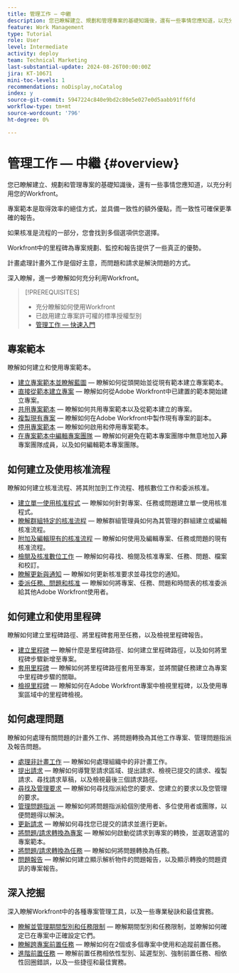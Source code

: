 ```yaml
---
title: 管理工作 — 中繼
description: 您已瞭解建立、規劃和管理專案的基礎知識後，還有一些事情您應知道，以充分利用您的Workfront。
feature: Work Management
type: Tutorial
role: User
level: Intermediate
activity: deploy
team: Technical Marketing
last-substantial-update: 2024-08-26T00:00:00Z
jira: KT-10671
mini-toc-levels: 1
recommendations: noDisplay,noCatalog
index: y
source-git-commit: 5947224c840e9bd2c80e5e027e0d5aabb91ff6fd
workflow-type: tm+mt
source-wordcount: '796'
ht-degree: 0%

---
```



# 管理工作 — 中繼 {#overview}

您已瞭解建立、規劃和管理專案的基礎知識後，還有一些事情您應知道，以充分利用您的Workfront。

專案範本是取得效率的絕佳方式，並具備一致性的額外優點，而一致性可確保更準確的報告。

如果核准是流程的一部分，您會找到多個選項供您選擇。

Workfront中的里程碑為專案規劃、監控和報告提供了一些真正的優勢。

計畫處理計畫外工作是個好主意，而問題和請求是解決問題的方式。

深入瞭解，進一步瞭解如何充分利用Workfront。

>[!PREREQUISITES]
>
>* 充分瞭解如何使用Workfront
>* 已啟用建立專案許可權的標準授權型別
>* [管理工作 — 快速入門](https://experienceleague.adobe.com/?recommended=Workfront-U-1-2022.1.planners)


## 專案範本

瞭解如何建立和使用專案範本。

* [建立專案範本並瞭解藍圖](create-a-project-template.md) — 瞭解如何從頭開始並從現有範本建立專案範本。
* [直接從範本建立專案](create-a-project-directly-from-a-template.md) — 瞭解如何從Adobe Workfront中已建置的範本開始建立專案。
* [共用專案範本](share-a-project-template.md) — 瞭解如何共用專案範本以及從範本建立的專案。
* [複製現有專案](/help/manage-work/manage-projects/copy-an-existing-project.md) — 瞭解如何在Adobe Workfront中製作現有專案的副本。
* [停用專案範本](deactivate-a-project-template.md) — 瞭解如何啟用和停用專案範本。
* [在專案範本中編輯專案團隊](edit-the-project-team-in-a-project-template.md) — 瞭解如何避免在範本專案團隊中無意地加入&#x200B;**非**&#x200B;專案團隊成員，以及如何編輯範本專案團隊。


## 如何建立及使用核准流程

瞭解如何建立核准流程、將其附加到工作流程、稽核數位工作和委派核准。

* [建立單一使用核准程式](create-a-single-use-approval-process.md) — 瞭解如何針對專案、任務或問題建立單一使用核准程式。
* [瞭解群組特定的核准流程](group-specific-approval-processes.md) — 瞭解群組管理員如何為其管理的群組建立或編輯核准流程。
* [附加及編輯現有的核准流程](attach-and-edit-existing-approval-processes.md) — 瞭解如何使用及編輯專案、任務或問題的現有核准流程。
* [檢閱及核准數位工作](review-and-approve-digital-work.md) — 瞭解如何尋找、檢閱及核准專案、任務、問題、檔案和校訂。
* [瞭解更新與通知](understand-updates-and-notifications.md) — 瞭解如何更新核准要求並尋找您的通知。
* [委派任務、問題和核准](delegate-approvals.md) — 瞭解如何將專案、任務、問題和時間表的核准委派給其他Adobe Workfront使用者。


## 如何建立和使用里程碑

瞭解如何建立里程碑路徑、將里程碑套用至任務，以及檢視里程碑報告。

* [建立里程碑](creating-milestones.md) — 瞭解什麼是里程碑路徑、如何建立里程碑路徑，以及如何將里程碑步驟新增至專案。
* [套用里程碑](apply-milestones.md) — 瞭解如何將里程碑路徑套用至專案，並將關鍵任務建立為專案中里程碑步驟的關聯。
* [檢視里程碑](view-milestones.md) — 瞭解如何在Adobe Workfront專案中檢視里程碑，以及使用專案區域中的里程碑檢視。


## 如何處理問題

瞭解如何處理有關問題的計畫外工作、將問題轉換為其他工作專案、管理問題指派及報告問題。

* [處理非計畫工作](handle-unplanned-work.md) — 瞭解如何處理組織中的非計畫工作。
* [提出請求](make-a-request.md) — 瞭解如何導覽至請求區域、提出請求、檢視已提交的請求、複製請求、尋找請求草稿，以及檢視最後三個請求路徑。
* [尋找及管理要求](find-requests.md) — 瞭解如何尋找指派給您的要求、您建立的要求以及您管理的要求。
* [管理問題指派](manage-issue-assignments.md) — 瞭解如何將問題指派給個別使用者、多位使用者或團隊，以便問題得以解決。
* [更新請求](update-a-request.md) — 瞭解如何尋找您已提交的請求並進行更新。
* [將問題/請求轉換為專案](create-a-project-from-a-request.md) — 瞭解如何啟動從請求到專案的轉換，並選取適當的專案範本。
* [將問題/請求轉換為任務](convert-issues-to-other-work-items.md) — 瞭解如何將問題轉換為任務。
* [問題報告](report-on-issues.md) — 瞭解如何建立顯示解析物件的問題報告，以及顯示轉換的問題資訊的專案報告。


## 深入挖掘

深入瞭解Workfront中的各種專案管理工具，以及一些專業秘訣和最佳實務。    

* [瞭解並管理期間型別和任務限制](understand-and-manage-duration-types-and-task-constraints.md) — 瞭解期間型別和任務限制，並瞭解如何確定已在專案中正確設定它們。
* [瞭解跨專案前置任務](understand-cross-project-predecessors.md) — 瞭解如何在2個或多個專案中使用和追蹤前置任務。
* [進階前置任務](advanced-predecessors.md) — 瞭解前置任務相依性型別、延遲型別、強制前置任務、相依性回圈錯誤，以及一些捷徑和最佳實務。
